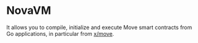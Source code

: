 # NovaVM

It allows you to compile, initialize and execute Move smart contracts
from Go applications, in particular from [x/move](https://github.com/Kernel-Labs/novad/tree/main/x/move).
